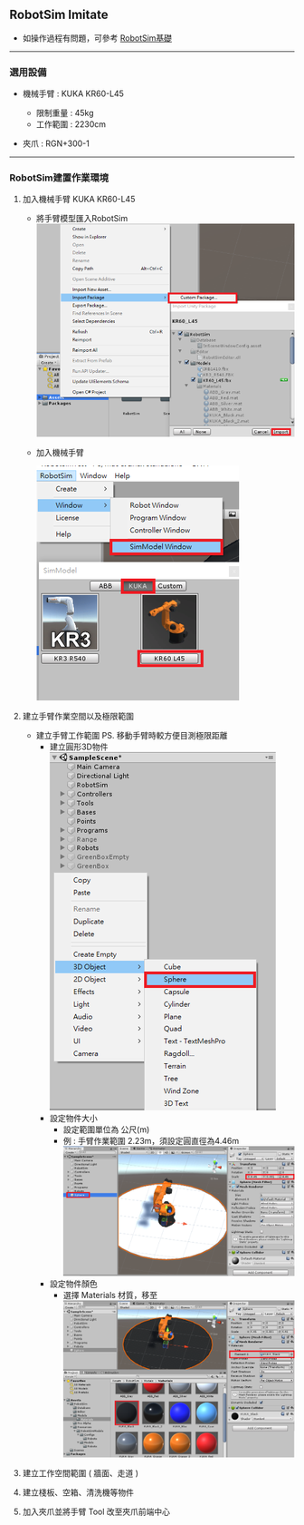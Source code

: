 ## RobotSim Imitate

- 如操作過程有問題，可參考 [RobotSim基礎](https://yazelin.github.io/usc2019-RobotSim/zh-tw/1RobotSimBasic.html)

---
### 選用設備

- 機械手臂 : KUKA KR60-L45
	- 限制重量 : 45kg
	- 工作範圍 : 2230cm
	
- 夾爪 : RGN+300-1

---
### RobotSim建置作業環境

1. 加入機械手臂 KUKA KR60-L45
	- 將手臂模型匯入RobotSim
		 ![Robot_Model](./image/RobotSim_Import_Model.png)
		 
	- 加入機械手臂 
                                              
		![Robot_Model](./image/RobotSim_Import_Robot.png)
2. 建立手臂作業空間以及極限範圍
	- 建立手臂工作範圍      PS. 移動手臂時較方便目測極限距離
		- 建立圓形3D物件                                                                            
			![Robot_Model](./image/RobotSim_Add_Range_Sphere.png)
		- 設定物件大小
			- 設定範圍單位為 公尺(m)
			- 例 : 手臂作業範圍 2.23m，須設定圓直徑為4.46m                                          
				![Robot_Model](./image/RobotSim_Range_Size.png)
		- 設定物件顏色
			- 選擇 Materials 材質，移至
				![Robot_Model](./image/RobotSim_Range_Color.png)
		
3. 建立工作空間範圍 ( 牆面、走道 )
4. 建立棧板、空箱、清洗機等物件
5. 加入夾爪並將手臂 Tool 改至夾爪前端中心
<!--stackedit_data:
eyJoaXN0b3J5IjpbLTEzMTE4NjYzMTIsMTE4NzY2NjczLC01OT
k5NDMwNTQsMTQ3NTAwMTIyLDgxNDcwMjExNCwtMTQwMTgzODAy
NCwxNDM4MjQ1NzEzLDE0NzczNzQ5NjgsLTY5NzM3MzA4NCwtMT
Q2MTUxNzIzNywxODc2MTg1OTA0LDU4NDc3MjU1Myw1ODg0OTc3
NDMsLTE2Nzk5NDczMjYsMzAwNjc4ODUzLDI4NDg4NTQxNCwtMT
A5NDM2MTE3NiwtMTc1NzkzNDk5NSw3NDU5OTgwNTUsMTEwNTk3
NDhdfQ==
-->